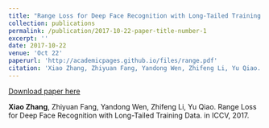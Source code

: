```yaml
---
title: "Range Loss for Deep Face Recognition with Long-Tailed Training Data"
collection: publications
permalink: /publication/2017-10-22-paper-title-number-1
excerpt: ''
date: 2017-10-22
venue: 'Oct 22'
paperurl: 'http://academicpages.github.io/files/range.pdf'
citation: 'Xiao Zhang, Zhiyuan Fang, Yandong Wen, Zhifeng Li, Yu Qiao. Range Loss for Deep Face Recognition with Long-Tailed Training Data. in ICCV, 2017.'
---
```



[Download paper here](http://academicpages.github.io/files/range.pdf)

**Xiao Zhang**, Zhiyuan Fang, Yandong Wen, Zhifeng Li, Yu Qiao. Range Loss for Deep Face Recognition with Long-Tailed Training Data. in ICCV, 2017.